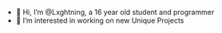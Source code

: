 - 👋 Hi, I’m @Lxghtning, a 16 year old student and programmer
- 👀 I’m interested in working on new Unique Projects



<!---
Lxghtning/Lxghtning is a ✨ special ✨ repository because its `README.md` (this file) appears on your GitHub profile.
You can click the Preview link to take a look at your changes.
--->

